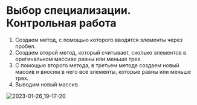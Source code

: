 # Выбор специализации. Контрольная работа

1. Создаем метод, с помощью которого вводятся элементы через пробел.
2. Создаем второй метод, который считывает, сколько элементов в оригинальном массиве равны или меньше трех.
3. С помощью второго метода, в третьем методе создаем новый массив и вносим в него все элементы, которые равны или меньше трех.
4. Выводим новый массив.


![2023-01-26_19-17-20](https://user-images.githubusercontent.com/118301450/214889412-a6000d22-d2d1-41fb-8ed1-b5658e4f4a5f.png)
